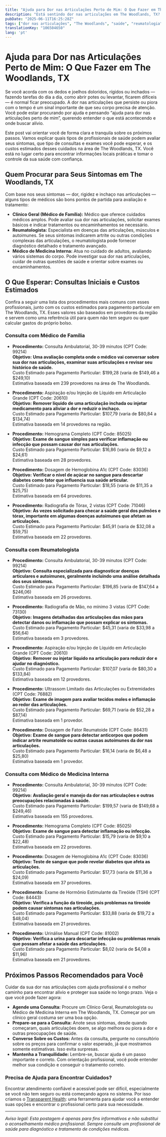 ```yaml
---
title: "Ajuda para Dor nas Articulações Perto de Mim: O Que Fazer em The Woodlands, TX"
description: "Está sentindo dor nas articulações em The Woodlands, TX? Saiba quem procurar, o que esperar e os custos estimados para cuidados perto de você."
pubDate: "2025-06-11T16:25:28Z"
tags: ["dor nas articulações", "The Woodlands", "saúde", "reumatologia", "clínica geral", "medicina interna", "custos médicos"]
translationKey: "106504650"
lang: 'pt'
---
```


# Ajuda para Dor nas Articulações Perto de Mim: O Que Fazer em The Woodlands, TX

Se você acorda com os dedos e joelhos doloridos, rígidos ou inchados — fazendo tarefas do dia a dia, como abrir potes ou levantar, ficarem difíceis — é normal ficar preocupado. A dor nas articulações que persiste ou piora com o tempo é um sinal importante de que seu corpo precisa de atenção. Você pode estar procurando por ajuda e pensando “ajuda para dor nas articulações perto de mim”, querendo entender o que está acontecendo e onde buscar alívio.

Este post vai orientar você de forma clara e tranquila sobre os próximos passos. Vamos explicar quais tipos de profissionais de saúde podem avaliar seus sintomas, que tipo de consultas e exames você pode esperar, e os custos estimados desses cuidados na área de The Woodlands, TX. Você está no lugar certo para encontrar informações locais práticas e tomar o controle da sua saúde com confiança.

## Quem Procurar para Seus Sintomas em The Woodlands, TX

Com base nos seus sintomas — dor, rigidez e inchaço nas articulações — alguns tipos de médicos são bons pontos de partida para avaliação e tratamento:

- **Clínico Geral (Médico de Família):** Médico que oferece cuidados médicos amplos. Pode avaliar sua dor nas articulações, solicitar exames básicos e indicar tratamentos ou encaminhamentos se necessário.
- **Reumatologista:** Especialista em doenças das articulações, músculos e autoimunes. Se seus sintomas indicarem artrite ou outras condições complexas das articulações, o reumatologista pode fornecer diagnóstico detalhado e tratamento avançado.
- **Médico de Medicina Interna:** Atua no cuidado de adultos, avaliando vários sistemas do corpo. Pode investigar sua dor nas articulações, cuidar de outras questões de saúde e orientar sobre exames ou encaminhamentos.

## O Que Esperar: Consultas Iniciais e Custos Estimados

Confira a seguir uma lista dos procedimentos mais comuns com esses profissionais, junto com os custos estimados para pagamento particular em The Woodlands, TX. Esses valores são baseados em provedores da região e servem como uma referência útil para quem não tem seguro ou quer calcular gastos do próprio bolso.

### Consulta com Médico de Família

- **Procedimento:** Consulta Ambulatorial, 30-39 minutos (CPT Code: 99214)  
  **Objetivo:** **Uma avaliação completa onde o médico vai conversar sobre sua dor nas articulações, examinar suas articulações e revisar seu histórico de saúde.**  
  Custo Estimado para Pagamento Particular: $199,28 (varia de $149,46 a $249,10)  
  Estimativa baseada em 239 provedores na área de The Woodlands.

- **Procedimento:** Aspiração e/ou Injeção de Líquido em Articulação Grande (CPT Code: 20610)  
  **Objetivo:** **Remover líquido de uma articulação inchada ou injetar medicamento para aliviar a dor e reduzir o inchaço.**  
  Custo Estimado para Pagamento Particular: $107,79 (varia de $80,84 a $134,74)  
  Estimativa baseada em 14 provedores na região.

- **Procedimento:** Hemograma Completo (CPT Code: 85025)  
  **Objetivo:** **Exame de sangue simples para verificar inflamação ou infecção que possam causar dor nas articulações.**  
  Custo Estimado para Pagamento Particular: $16,86 (varia de $9,12 a $24,61)  
  Estimativa baseada em 28 provedores.

- **Procedimento:** Dosagem de Hemoglobina A1c (CPT Code: 83036)  
  **Objetivo:** **Verificar o nível de açúcar no sangue para descartar diabetes como fator que influencia sua saúde articular.**  
  Custo Estimado para Pagamento Particular: $18,55 (varia de $11,35 a $25,75)  
  Estimativa baseada em 64 provedores.

- **Procedimento:** Radiografia de Tórax, 2 vistas (CPT Code: 71046)  
  **Objetivo:** **Às vezes solicitado para checar a saúde geral dos pulmões e tórax, importante em algumas doenças autoimunes que afetam as articulações.**  
  Custo Estimado para Pagamento Particular: $45,91 (varia de $32,08 a $59,75)  
  Estimativa baseada em 22 provedores.

### Consulta com Reumatologista

- **Procedimento:** Consulta Ambulatorial, 30-39 minutos (CPT Code: 99214)  
  **Objetivo:** **Consulta especializada para diagnosticar doenças articulares e autoimunes, geralmente incluindo uma análise detalhada dos seus sintomas.**  
  Custo Estimado para Pagamento Particular: $196,85 (varia de $147,64 a $246,06)  
  Estimativa baseada em 26 provedores.

- **Procedimento:** Radiografia de Mão, no mínimo 3 vistas (CPT Code: 73130)  
  **Objetivo:** **Imagens detalhadas das articulações das mãos para detectar danos ou inflamação que possam explicar os sintomas.**  
  Custo Estimado para Pagamento Particular: $45,31 (varia de $33,98 a $56,64)  
  Estimativa baseada em 3 provedores.

- **Procedimento:** Aspiração e/ou Injeção de Líquido em Articulação Grande (CPT Code: 20610)  
  **Objetivo:** **Remover ou injetar líquido na articulação para reduzir dor e ajudar no diagnóstico.**  
  Custo Estimado para Pagamento Particular: $107,07 (varia de $80,30 a $133,84)  
  Estimativa baseada em 12 provedores.

- **Procedimento:** Ultrassom Limitado das Articulações ou Extremidades (CPT Code: 76882)  
  **Objetivo:** **Exame de imagem para avaliar tecidos moles e inflamação ao redor das articulações.**  
  Custo Estimado para Pagamento Particular: $69,71 (varia de $52,28 a $87,14)  
  Estimativa baseada em 1 provedor.

- **Procedimento:** Dosagem de Fator Reumatoide (CPT Code: 86431)  
  **Objetivo:** **Exame de sangue para detectar anticorpos que podem indicar artrite reumatoide ou outras causas autoimunes da dor nas articulações.**  
  Custo Estimado para Pagamento Particular: $16,14 (varia de $6,48 a $25,80)  
  Estimativa baseada em 1 provedor.

### Consulta com Médico de Medicina Interna

- **Procedimento:** Consulta Ambulatorial, 30-39 minutos (CPT Code: 99214)  
  **Objetivo:** **Avaliação geral e manejo da dor nas articulações e outras preocupações relacionadas à saúde.**  
  Custo Estimado para Pagamento Particular: $199,57 (varia de $149,68 a $249,46)  
  Estimativa baseada em 155 provedores.

- **Procedimento:** Hemograma Completo (CPT Code: 85025)  
  **Objetivo:** **Exame de sangue para detectar inflamação ou infecção.**  
  Custo Estimado para Pagamento Particular: $15,79 (varia de $9,10 a $22,48)  
  Estimativa baseada em 22 provedores.

- **Procedimento:** Dosagem de Hemoglobina A1c (CPT Code: 83036)  
  **Objetivo:** **Teste de sangue que pode revelar diabetes que afeta as articulações.**  
  Custo Estimado para Pagamento Particular: $17,73 (varia de $11,36 a $24,09)  
  Estimativa baseada em 37 provedores.

- **Procedimento:** Exame de Hormônio Estimulante da Tireóide (TSH) (CPT Code: 84443)  
  **Objetivo:** **Verifica a função da tireoide, pois problemas na tireoide podem causar sintomas nas articulações.**  
  Custo Estimado para Pagamento Particular: $33,88 (varia de $19,72 a $48,04)  
  Estimativa baseada em 21 provedores.

- **Procedimento:** Urinálise Manual (CPT Code: 81002)  
  **Objetivo:** **Verifica a urina para descartar infecção ou problemas renais que possam afetar a saúde das articulações.**  
  Custo Estimado para Pagamento Particular: $8,02 (varia de $4,08 a $11,96)  
  Estimativa baseada em 21 provedores.

## Próximos Passos Recomendados para Você

Cuidar da sua dor nas articulações com ajuda profissional é o melhor caminho para encontrar alívio e proteger sua saúde no longo prazo. Veja o que você pode fazer agora:

- **Agende uma Consulta:** Procure um Clínico Geral, Reumatologista ou Médico de Medicina Interna em The Woodlands, TX. Começar por um clínico geral costuma ser uma boa opção.
- **Prepare-se para a Consulta:** Anote seus sintomas, desde quando começaram, quais articulações doem, se algo melhora ou piora a dor e outras preocupações de saúde.
- **Converse Sobre os Custos:** Antes da consulta, pergunte no consultório sobre os preços para confirmar o valor esperado, já que mostramos somente estimativas. Isso evita surpresas.
- **Mantenha a Tranquilidade:** Lembre-se, buscar ajuda é um passo importante e correto. Com orientação profissional, você pode entender melhor sua condição e conseguir o tratamento correto.

### Precisa de Ajuda para Encontrar Cuidados?

Encontrar atendimento confiável e acessível pode ser difícil, especialmente se você não tem seguro ou está começando agora no sistema. Por isso criamos o [Transparent Health](https://transparenthealth.ai): uma ferramenta para ajudar você a entender suas opções e encontrar o profissional certo para sua necessidade.

---

*Aviso legal: Esta postagem é apenas para fins informativos e não substitui o aconselhamento médico profissional. Sempre consulte um profissional de saúde para diagnóstico e tratamento de condições médicas.*